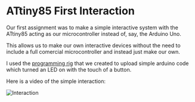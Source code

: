 # ATtiny85 First Interaction

Our first assignment was to make a simple interactive system with the ATtiny85 acting as our microcontroller instead of, say, the Arduino Uno. 

This allows us to make our own interactive devices without the need to include a full comercial microcontroller and instead just make our own. 

I used the [programming rig](https://github.com/boatshaman/HomemadeHardware/tree/master/ATtiny85_Jig) that we created to upload simple arduino code which turned an LED on with the touch of a button. 

Here is a video of the simple interaction:

![Interaction](media/push.gif)





